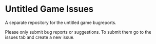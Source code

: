 # Untitled Game Issues
A separate repository for the untitled game bugreports.

Please only submit bug reports or suggestions.
To submit them go to the issues tab and create a new issue.
